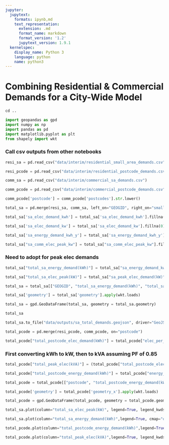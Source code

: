 ```yaml
---
jupyter:
  jupytext:
    formats: ipynb,md
    text_representation:
      extension: .md
      format_name: markdown
      format_version: '1.2'
      jupytext_version: 1.9.1
  kernelspec:
    display_name: Python 3
    language: python
    name: python3
---
```


# Combining Residential & Commercial Demands for a City-Wide Model

```python
cd ..
```

```python
import geopandas as gpd
import numpy as np
import pandas as pd
import matplotlib.pyplot as plt
from shapely import wkt
```

### Call csv outputs from other notebooks

```python
resi_sa = pd.read_csv("data/interim/residential_small_area_demands.csv")
```

```python
resi_pcode = pd.read_csv("data/interim/residential_postcode_demands.csv")
```

```python
comm_sa = pd.read_csv("data/interim/commercial_sa_demands.csv")
```

```python
comm_pcode = pd.read_csv("data/interim/commercial_postcode_demands.csv")
```

```python
comm_pcode['postcode'] = comm_pcode['postcodes'].str.lower()
```

```python
total_sa = pd.merge(resi_sa, comm_sa, left_on="GEOGID", right_on="small_area", how="left", indicator=True)
```

```python
total_sa['sa_elec_demand_kwh'] = total_sa['sa_elec_demand_kwh'].fillna(0)
```

```python
total_sa['sa_elec_demand_kw'] = total_sa['sa_elec_demand_kw'].fillna(0)
```

```python
total_sa['sa_energy_demand_kwh_y'] = total_sa['sa_energy_demand_kwh_y'].fillna(0)
```

```python
total_sa["sa_comm_elec_peak_kw"] = total_sa["sa_comm_elec_peak_kw"].fillna(0)
```

### Need to adopt for peak elec demands

```python
total_sa["total_sa_energy_demand(kWh)"] = total_sa["sa_energy_demand_kwh_x"] + total_sa["sa_energy_demand_kwh_y"]
```

```python
total_sa["total_sa_elec_peak(kW)"] = total_sa["sa_peak_elec_demand(kW)"] + total_sa["sa_comm_elec_peak_kw"]
```

```python
total_sa = total_sa[["GEOGID", "total_sa_energy_demand(kWh)", "total_sa_elec_peak(kW)", "geometry"]]
```

```python
total_sa['geometry'] = total_sa['geometry'].apply(wkt.loads)
```

```python
total_sa = gpd.GeoDataFrame(total_sa, geometry = total_sa.geometry)
```

```python
total_sa
```

```python
total_sa.to_file("data/outputs/sa_total_demands.geojson", driver="GeoJSON")
```

```python
total_pcode = pd.merge(resi_pcode, comm_pcode, on="postcode")
```

```python
total_pcode["total_postcode_elec_demand(kWh)"] = total_pcode["elec_per_postcode_kwh"] + total_pcode["cibse_postcode_elec_demand_kwh"]
```

### First converting kWh to kW, then to kVA assuming PF of 0.85

```python
total_pcode["total_peak_elec(kVA)"] = (total_pcode["total_postcode_elec_demand(kWh)"] / (8760))*0.85
```

```python
total_pcode["total_postcode_energy_demand(kWh)"] = total_pcode["energy_per_postcode_kwh"] + total_pcode["postcode_energy_demand_kwh"]
```

```python
total_pcode = total_pcode[["postcode", "total_postcode_energy_demand(kWh)", "total_postcode_elec_demand(kWh)", "total_peak_elec(kVA)", "geometry_x"]]
```

```python
total_pcode['geometry'] = total_pcode['geometry_x'].apply(wkt.loads)
```

```python
total_pcode = gpd.GeoDataFrame(total_pcode, geometry = total_pcode.geometry)
```

```python
total_sa.plot(column="total_sa_elec_peak(kW)", legend=True, legend_kwds={'label': "Total Elec Peak by Small_Area (kW)"})
```

```python
total_sa.plot(column="total_sa_energy_demand(kWh)",legend=True, cmap="ocean", legend_kwds={'label': "Total Energy Demand by Small_Area (kWh)"})
```

```python
total_pcode.plot(column="total_postcode_energy_demand(kWh)",legend=True, legend_kwds={'label': "Total Energy Demand by Postcode (kWh)"})
```

```python
total_pcode.plot(column="total_peak_elec(kVA)",legend=True, legend_kwds={'label': "Total Peak Elec Demand by Postcode (kVA)"})
```
